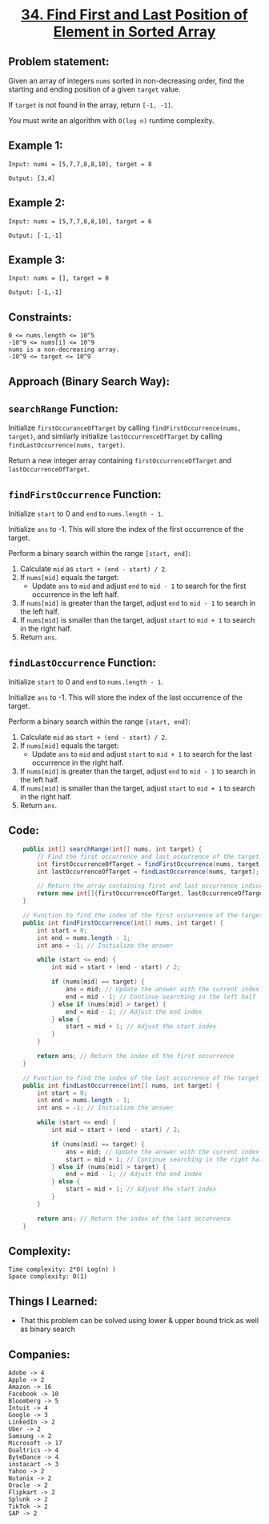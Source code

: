 <h1 align="center"><a href="https://leetcode.com/problems/find-first-and-last-position-of-element-in-sorted-array/" target="_blank">34. Find First and Last Position of Element in Sorted Array</a></h1>

## Problem statement:
Given an array of integers `nums` sorted in non-decreasing order, find the starting and ending position of a given `target` value.

If `target` is not found in the array, return `[-1, -1]`.

You must write an algorithm with `O(log n)` runtime complexity.


## Example 1:

```
Input: nums = [5,7,7,8,8,10], target = 8

Output: [3,4]
```

## Example 2:

```
Input: nums = [5,7,7,8,8,10], target = 6

Output: [-1,-1]
```


## Example 3:

```
Input: nums = [], target = 0

Output: [-1,-1]
```


## Constraints:

```
0 <= nums.length <= 10^5
-10^9 <= nums[i] <= 10^9
nums is a non-decreasing array.
-10^9 <= target <= 10^9
```


 

## Approach (Binary Search Way):



## `searchRange` Function:

Initialize `firstOccuranceOfTarget` by calling `findFirstOccurrence(nums, target)`, and similarly initialize `lastOccurrenceOfTarget` by calling `findLastOccurrence(nums, target)`.

Return a new integer array containing `firstOccurrenceOfTarget` and `lastOccurrenceOfTarget`.

## `findFirstOccurrence` Function:

Initialize `start` to 0 and `end` to `nums.length - 1`.

Initialize `ans` to -1. This will store the index of the first occurrence of the target.

Perform a binary search within the range `[start, end]`:

1. Calculate `mid` as `start + (end - start) / 2`.
2. If `nums[mid]` equals the target:
   - Update `ans` to `mid` and adjust `end` to `mid - 1` to search for the first occurrence in the left half.
3. If `nums[mid]` is greater than the target, adjust `end` to `mid - 1` to search in the left half.
4. If `nums[mid]` is smaller than the target, adjust `start` to `mid + 1` to search in the right half.
5. Return `ans`.

## `findLastOccurrence` Function:

Initialize `start` to 0 and `end` to `nums.length - 1`.

Initialize `ans` to -1. This will store the index of the last occurrence of the target.

Perform a binary search within the range `[start, end]`:

1. Calculate `mid` as `start + (end - start) / 2`.
2. If `nums[mid]` equals the target:
   - Update `ans` to `mid` and adjust `start` to `mid + 1` to search for the last occurrence in the right half.
3. If `nums[mid]` is greater than the target, adjust `end` to `mid - 1` to search in the left half.
4. If `nums[mid]` is smaller than the target, adjust `start` to `mid + 1` to search in the right half.
5. Return `ans`.





## Code: 

```java
    public int[] searchRange(int[] nums, int target) {
        // Find the first occurrence and last occurrence of the target element using separate functions
        int firstOccurrenceOfTarget = findFirstOccurrence(nums, target);
        int lastOccurrenceOfTarget = findLastOccurrence(nums, target);

        // Return the array containing first and last occurrence indices
        return new int[]{firstOccurrenceOfTarget, lastOccurrenceOfTarget};
    }

    // Function to find the index of the first occurrence of the target element
    public int findFirstOccurrence(int[] nums, int target) {
        int start = 0;
        int end = nums.length - 1;
        int ans = -1; // Initialize the answer

        while (start <= end) {
            int mid = start + (end - start) / 2;

            if (nums[mid] == target) {
                ans = mid; // Update the answer with the current index
                end = mid - 1; // Continue searching in the left half
            } else if (nums[mid] > target) {
                end = mid - 1; // Adjust the end index
            } else {
                start = mid + 1; // Adjust the start index
            }
        }

        return ans; // Return the index of the first occurrence
    }

    // Function to find the index of the last occurrence of the target element
    public int findLastOccurrence(int[] nums, int target) {
        int start = 0;
        int end = nums.length - 1;
        int ans = -1; // Initialize the answer

        while (start <= end) {
            int mid = start + (end - start) / 2;

            if (nums[mid] == target) {
                ans = mid; // Update the answer with the current index
                start = mid + 1; // Continue searching in the right half
            } else if (nums[mid] > target) {
                end = mid - 1; // Adjust the end index
            } else {
                start = mid + 1; // Adjust the start index
            }
        }

        return ans; // Return the index of the last occurrence
    }
```







## Complexity:

```
Time complexity: 2*O( Log(n) )
Space complexity: O(1)
```

## Things I Learned:

- That this problem can be solved using lower & upper bound trick as well as binary search 
  


## Companies:

```
Adobe -> 4
Apple -> 2
Amazon -> 16
Facebook -> 10
Bloomberg -> 5
Intuit -> 4
Google -> 3
LinkedIn -> 2
Uber -> 2
Samsung -> 2
Microsoft -> 17
Qualtrics -> 4
ByteDance -> 4
instacart -> 3
Yahoo -> 2
Nutanix -> 2
Oracle -> 2
Flipkart -> 2
Splunk -> 2
TikTok -> 2
SAP -> 2
```






